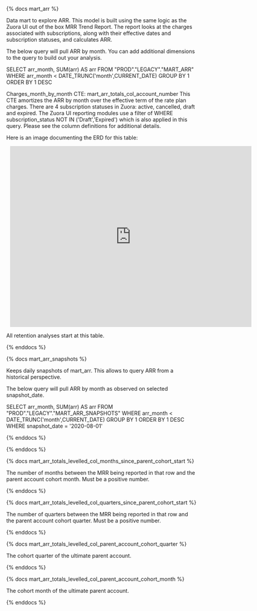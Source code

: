{% docs mart_arr %}

Data mart to explore ARR. This model is built using the same logic as the Zuora UI out of the box MRR Trend Report. The report looks at the charges associated with subscriptions, along with their effective dates and subscription statuses, and calculates ARR.

The below query will pull ARR by month. You can add additional dimensions to the query to build out your analysis.

SELECT
  arr_month,
  SUM(arr)  AS arr
FROM "PROD"."LEGACY"."MART_ARR"
WHERE arr_month < DATE_TRUNC('month',CURRENT_DATE)
GROUP BY 1
ORDER BY 1 DESC

Charges_month_by_month CTE:
mart_arr_totals_col_account_number
This CTE amortizes the ARR by month over the effective term of the rate plan charges. There are 4 subscription statuses in Zuora: active, cancelled, draft and expired. The Zuora UI reporting modules use a filter of WHERE subscription_status NOT IN ('Draft','Expired') which is also applied in this query. Please see the column definitions for additional details.

Here is an image documenting the ERD for this table:

<div style="width: 640px; height: 480px; margin: 10px; position: relative;"><iframe allowfullscreen frameborder="0" style="width:640px; height:480px" src="https://app.lucidchart.com/documents/embeddedchart/998dbbae-f04e-4310-9d85-0c360a40a018" id="T0XuoGn786sQ"></iframe></div>


All retention analyses start at this table.

{% enddocs %}

{% docs mart_arr_snapshots %}

Keeps daily snapshots of mart_arr. This allows to query ARR from a historical perspective. 

The below query will pull ARR by month as observed on selected snapshot_date.

SELECT
  arr_month,
  SUM(arr)  AS arr
FROM "PROD"."LEGACY"."MART_ARR_SNAPSHOTS"
WHERE arr_month < DATE_TRUNC('month',CURRENT_DATE)
GROUP BY 1
ORDER BY 1 DESC
WHERE snapshot_date = '2020-08-01'

{% enddocs %}

{% enddocs %}

{% docs mart_arr_totals_levelled_col_months_since_parent_cohort_start %}

The number of months between the MRR being reported in that row and the parent account cohort month. Must be a positive number.

{% enddocs %}

{% docs mart_arr_totals_levelled_col_quarters_since_parent_cohort_start %}

The number of quarters between the MRR being reported in that row and the parent account cohort quarter. Must be a positive number.

{% enddocs %}

{% docs mart_arr_totals_levelled_col_parent_account_cohort_quarter %}

The cohort quarter of the ultimate parent account.

{% enddocs %}


{% docs mart_arr_totals_levelled_col_parent_account_cohort_month %}

The cohort month of the ultimate parent account.

{% enddocs %}